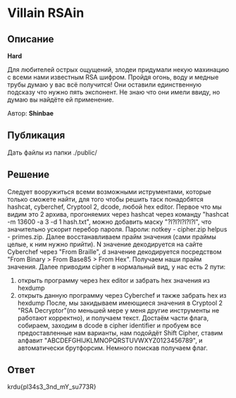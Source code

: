 # Villain RSAin

##  Описание

**Hard**

Для любителей острых ощущений, злодеи придумали некую махинацию с всеми нами известным RSA шифром. Пройдя огонь, воду и медные трубы думаю у вас всё получится!
Они оставили единственную подсказу что нужно пять экспонент. Не знаю что они имели ввиду, но думаю вы найдёте ей применение.

Автор: **Shinbae**

## Публикация

Дать файлы из папки ./public/

## Решение

Следует вооружиться всеми возможными иструментами, которые только сможете найти, для того чтобы решить таск понадобятся hashcat, cyberchef, Cryptool 2, dcode, любой hex editor.
Первое что мы видим это 2 архива, прогоняемих через hashcat через команду "hashcat -m 13600 -a 3 -d 1 hash.txt", можно добавить маску "?l?l?l?l?l?l", что значительно ускорит перебор пароля.
Пароли: notkey - cipher.zip helpus - primes.zip.
Далее восстанавливаем прайм значения (сами праймы целые, к ним нужно прийти). N значение декодируется на сайте Cyberchef через "From Braille", d значение декодируется посредством "From Binary > From Base85 > From Hex". Получаем наши прайм значения.
Далее приводим cipher в нормальный вид, у нас есть 2 пути:
1) открыть программу через hex editor и забрать hex значения из hexdump
2) открыть данную программу через Cyberchef и также забрать hex из hexdump
После, мы закидываем имеющиеся значения в Cryptool 2 "RSA Decryptor"(по меньшей мере у меня другие инструменты не работают корректно), и получаем текст.
Достаём части флага, собираем, заходим в dcode в cipher identifier и пробуем все предоставленные нам варианты, нам подойдёт Shift Cipher, ставим алфавит "ABCDEFGHIJKLMNOPQRSTUVWXYZ0123456789", и автоматически брутфорсим. Немного поискав получаем флаг.

## Ответ

krdu{pl34s3_3nd_mY_su773R}